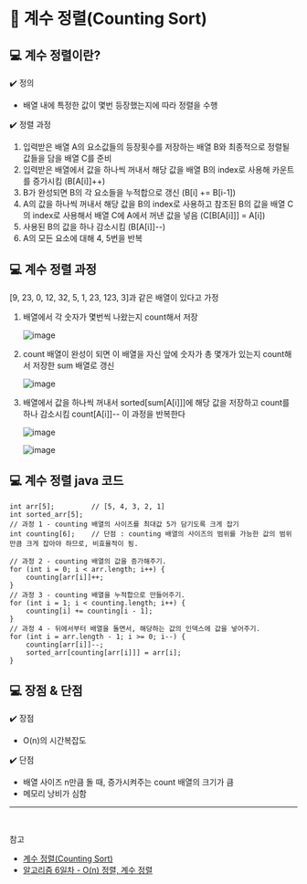 # :pushpin: 계수 정렬(Counting Sort)

## :computer: 계수 정렬이란?

:heavy_check_mark: 정의

- 배열 내에 특정한 값이 몇번 등장했는지에 따라 정렬을 수행

:heavy_check_mark: 정렬 과정

1. 입력받은 배열 A의 요소값들의 등장횟수를 저장하는 배열 B와 최종적으로 정렬될 값들을 담을 배열 C를 준비
2. 입력받은 배열에서 값을 하나씩 꺼내서 해당 값을 배열 B의 index로 사용해 카운트를 증가시킴 (B[A[i]]++)
3. B가 완성되면 B의 각 요소들을 누적합으로 갱신 (B[i] += B[i-1])
4. A의 값을 하나씩 꺼내서 해당 값을 B의 index로 사용하고 참조된 B의 값을 배열 C의 index로 사용해서 배열 C에 A에서 꺼낸 값을 넣음 (C[B[A[i]]] = A[i])
5. 사용된 B의 값을 하나 감소시킴 (B[A[i]]--)
6. A의 모든 요소에 대해 4, 5번을 반복

## :computer: 계수 정렬 과정

[9, 23, 0, 12, 32, 5, 1, 23, 123, 3]과 같은 배열이 있다고 가정

1. 배열에서 각 숫자가 몇번씩 나왔는지 count해서 저장

   ![image](https://github.com/SeoYeonBae/CS_study/assets/69101568/b175a069-ec6e-4615-8b16-37ba13aa2116)

2. count 배열이 완성이 되면 이 배열을 자신 앞에 숫자가 총 몇개가 있는지 count해서 저장한 sum 배열로 갱신

   ![image](https://github.com/SeoYeonBae/CS_study/assets/69101568/f002192f-dbab-4f29-9dee-05683020eaf1)

3. 배열에서 값을 하나씩 꺼내서 sorted[sum[A[i]]]에 해당 값을 저장하고 count를 하나 감소시킴 count[A[i]]-- 이 과정을 반복한다

   ![image](https://github.com/SeoYeonBae/CS_study/assets/69101568/3a7a8ed7-2a17-46d0-b64b-d23b62dac175)

   ![image](https://github.com/SeoYeonBae/CS_study/assets/69101568/9b63bc74-4489-4e14-9a4d-2b632374524a)

## :computer: 계수 정렬 java 코드

```
int arr[5]; 		// [5, 4, 3, 2, 1]
int sorted_arr[5];
// 과정 1 - counting 배열의 사이즈를 최대값 5가 담기도록 크게 잡기
int counting[6];	// 단점 : counting 배열의 사이즈의 범위를 가능한 값의 범위만큼 크게 잡아야 하므로, 비효율적이 됨.

// 과정 2 - counting 배열의 값을 증가해주기.
for (int i = 0; i < arr.length; i++) {
    counting[arr[i]]++;
}
// 과정 3 - counting 배열을 누적합으로 만들어주기.
for (int i = 1; i < counting.length; i++) {
    counting[i] += counting[i - 1];
}
// 과정 4 - 뒤에서부터 배열을 돌면서, 해당하는 값의 인덱스에 값을 넣어주기.
for (int i = arr.length - 1; i >= 0; i--) {
    counting[arr[i]]--;
    sorted_arr[counting[arr[i]]] = arr[i];
}
```

## :computer: 장점 & 단점

:heavy_check_mark: 장점

- O(n)의 시간복잡도

:heavy_check_mark: 단점

- 배열 사이즈 n만큼 돌 때, 증가시켜주는 count 배열의 크기가 큼
- 메모리 낭비가 심함

---

<br>

참고

- [계수 정렬(Counting Sort)](https://gyoogle.dev/blog/algorithm/Counting%20Sort.html)
- [알고리즘 6일차 - O(n) 정렬, 계수 정렬](https://velog.io/@chappi/%EC%95%8C%EA%B3%A0%EB%A6%AC%EC%A6%98-6%EC%9D%BC%EC%B0%A8-On-%EC%A0%95%EB%A0%AC-%EA%B3%84%EC%88%98-%EC%A0%95%EB%A0%AC)
